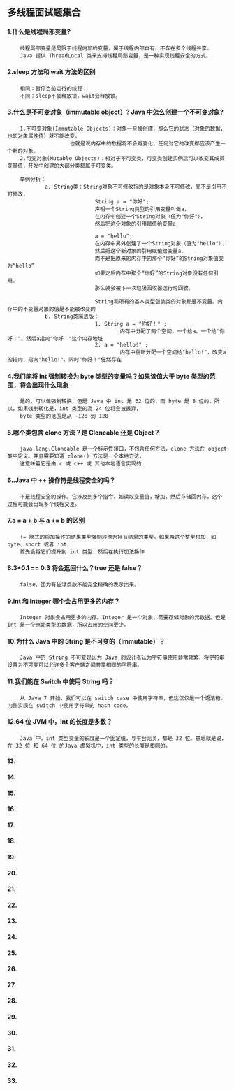 

## 多线程面试题集合

#### 1.什么是线程局部变量?
        线程局部变量是局限于线程内部的变量，属于线程内部自有，不存在多个线程共享。
        Java 提供 ThreadLocal 类来支持线程局部变量，是一种实现线程安全的方式。
        
#### 2.sleep 方法和 wait 方法的区别
        相同：暂停当前运行的线程；
        不同：sleep不会释放锁，wait会释放锁。

#### 3.什么是不可变对象（immutable object）? Java 中怎么创建一个不可变对象?
        1.不可变对象(Immutable Objects)：对象一旦被创建，那么它的状态（对象的数据，也即对象属性值）就不能改变，
                        也就是说内存中的数据将不会再变化，任何对它的改变都应该产生一个新的对象。
        2.可变对象(Mutable Objects)：相对于不可变类，可变类创建实例后可以改变其成员变量值，开发中创建的大部分类都属于可变类。
        
        举例分析：
                a. String类：String对象不可修改指的是对象本身不可修改，而不是引用不可修改，
                                String a = "你好";
                                声明一个String类型的引用变量叫做a，
                                在内存中创建一个String对象（值为"你好"），
                                然后把这个对象的引用赋值给变量a
                                
                                a = "hello";
                                在内存中另外创建了一个String对象（值为"hello"）；
                                然后把这个新对象的引用赋值给变量a，
                                而不是把原来的内存中的那个“你好”的String对象值变为“hello”
                                如果之后内存中那个“你好”的String对象没有任何引用，
                                那么就会被下一次垃圾回收器运行时回收。
                                
                                String和所有的基本类型包装类的对象都是不变量。内存中的不变量对象的值是不能被改变的
                b. String类简洁版：
                                1. String a = "你好！" ;
                                        内存中分配了两个空间，一个给a，一个给"你好！"。然后a指向"你好！"这个内存地址
                                2. a = "hello!" ;
                                        内存中重新分配一个空间给"hello!"，改变a的指向，指向"hello!"。同时"你好！"任然存在

#### 4.我们能将 int 强制转换为 byte 类型的变量吗？如果该值大于 byte 类型的范围，将会出现什么现象
        是的，可以做强制转换，但是 Java 中 int 是 32 位的，而 byte 是 8 位的，所以，如果强制转化是，int 类型的高 24 位将会被丢弃，
        byte 类型的范围是从 -128 到 128

#### 5.哪个类包含 clone 方法？是 Cloneable 还是 Object？
        java.lang.Cloneable 是一个标示性接口，不包含任何方法，clone 方法在 object 类中定义。并且需要知道 clone() 方法是一个本地方法，
        这意味着它是由 c 或 c++ 或 其他本地语言实现的

#### 6..Java 中 ++ 操作符是线程安全的吗？
        不是线程安全的操作。它涉及到多个指令，如读取变量值，增加，然后存储回内存，这个过程可能会出现多个线程交差。

#### 7.a = a + b 与 a += b 的区别
        += 隐式的将加操作的结果类型强制转换为持有结果的类型。如果两这个整型相加，如 byte、short 或者 int，
        首先会将它们提升到 int 类型，然后在执行加法操作

#### 8.3*0.1 == 0.3 将会返回什么？true 还是 false？
        false，因为有些浮点数不能完全精确的表示出来。
        
#### 9.int 和 Integer 哪个会占用更多的内存？
        Integer 对象会占用更多的内存。Integer 是一个对象，需要存储对象的元数据。但是 int 是一个原始类型的数据，所以占用的空间更少。

#### 10.为什么 Java 中的 String 是不可变的（Immutable）？
        Java 中的 String 不可变是因为 Java 的设计者认为字符串使用非常频繁，将字符串设置为不可变可以允许多个客户端之间共享相同的字符串。

#### 11.我们能在 Switch 中使用 String 吗？
        从 Java 7 开始，我们可以在 switch case 中使用字符串，但这仅仅是一个语法糖。内部实现在 switch 中使用字符串的 hash code。

#### 12.64 位 JVM 中，int 的长度是多数？
        Java 中，int 类型变量的长度是一个固定值，与平台无关，都是 32 位。意思就是说，在 32 位 和 64 位 的Java 虚拟机中，int 类型的长度是相同的。

#### 13.

#### 14.

#### 15.

#### 16.

#### 17.

#### 18.

#### 19.

#### 20.

#### 21.

#### 22.

#### 23.

#### 24.

#### 25.

#### 26.

#### 27.

#### 28.

#### 29.

#### 30.

#### 31.

#### 32.

#### 33.
